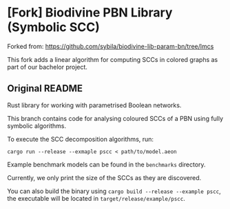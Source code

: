 # [Fork] Biodivine PBN Library (Symbolic SCC)
Forked from: https://github.com/sybila/biodivine-lib-param-bn/tree/lmcs

This fork adds a linear algorithm for computing SCCs in colored graphs as part of our bachelor project.

## Original README

Rust library for working with parametrised Boolean networks. 

This branch contains code for analysing coloured SCCs of a 
PBN using fully symbolic algorithms.

To execute the SCC decomposition algorithms, run:

```
cargo run --release --exmaple pscc < path/to/model.aeon
```

Example benchmark models can be found in the `benchmarks`
directory.

Currently, we only print the size of the SCCs as they 
are discovered.

You can also build the binary using `cargo build --release --example pscc`,
 the executable will be located in `target/release/example/pscc`.